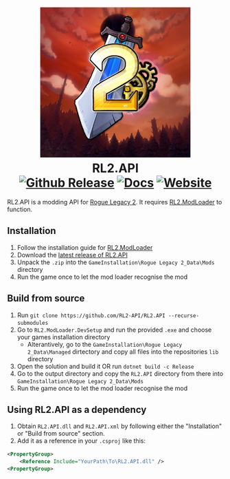 <h1 align="center">
    <img src="https://raw.githubusercontent.com/RL2-API/RL2.ModLoader/main/Assets/ModLoaderIcon-NoText-700x700.png" width=350px height=350px /><br/>
    RL2.API<br/>
    <a href="https://github.com/RL2-API/RL2.API/releases/latest"><img src="https://img.shields.io/github/v/release/RL2-API/RL2.API.svg?logo=github&style=flat-square" alt="Github Release"/></a>
    <a href=""><img src="https://img.shields.io/badge/Documentation-Offline-orange?logo=github&style=flat-square" alt="Docs"/></a>
    <a href="https://rl2-modloader.onrender.com/mods/RL2.API"><img src="https://img.shields.io/badge/Website-gray?logo=webtrees&logoColor=white&style=flat-square" alt="Website"/></a>
</h1>


RL2.API is a modding API for [Rogue Legacy 2](https://roguelegacy2.com). It requires [RL2.ModLoader](https://github.com/RL2-API/RL2.ModLoader) to function.


## Installation
1. Follow the installation guide for [RL2.ModLoader](https://github.com/RL2-API/RL2.ModLoader)
2. Download the [latest release of RL2.API](https://github.com/RL2-API/RL2.API/releases/latest)
3. Unpack the `.zip` into the `GameInstallation\Rogue Legacy 2_Data\Mods` directory
4. Run the game once to let the mod loader recognise the mod

## Build from source
1. Run `git clone https://github.com/RL2-API/RL2.API --recurse-submodules`
2. Go to `RL2.ModLoader.DevSetup` and run the provided `.exe` and choose your games installation directory
    - Alterantively, go to the `GameInstallation\Rogue Legacy 2_Data\Managed` dirtectory and copy all files into the repositories `lib` directory
3. Open the solution and build it OR run `dotnet build -c Release`
4. Go to the output directory and copy the `RL2.API` directory from there into `GameInstallation\Rogue Legacy 2_Data\Mods`
5. Run the game once to let the mod loader recognise the mod

## Using RL2.API as a dependency
1. Obtain `RL2.API.dll` and `RL2.API.xml` by following either the "Installation" or "Build from source" section.
2. Add it as a reference in your `.csproj` like this:
```xml
<PropertyGroup>
	<Reference Include="YourPath\To\RL2.API.dll" />
<PropertyGroup>
```
